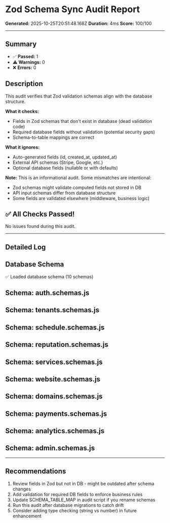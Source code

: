 # Zod Schema Sync Audit Report

**Generated:** 2025-10-25T20:51:48.168Z
**Duration:** 4ms
**Score:** 100/100

---

## Summary

- ✅ **Passed:** 1
- ⚠️  **Warnings:** 0
- ❌ **Errors:** 0

## Description

This audit verifies that Zod validation schemas align with the database structure.

**What it checks:**
- Fields in Zod schemas that don't exist in database (dead validation code)
- Required database fields without validation (potential security gaps)
- Schema-to-table mappings are correct

**What it ignores:**
- Auto-generated fields (id, created_at, updated_at)
- External API schemas (Stripe, Google, etc.)
- Optional database fields (nullable or with defaults)

**Note:** This is an informational audit. Some mismatches are intentional:
- Zod schemas might validate computed fields not stored in DB
- API input schemas differ from database structure
- Some fields are validated elsewhere (middleware, business logic)

## ✅ All Checks Passed!

No issues found during this audit.

---

## Detailed Log


## Database Schema

✅ Loaded database schema (10 schemas)

## Schema: auth.schemas.js


## Schema: tenants.schemas.js


## Schema: schedule.schemas.js


## Schema: reputation.schemas.js


## Schema: services.schemas.js


## Schema: website.schemas.js


## Schema: domains.schemas.js


## Schema: payments.schemas.js


## Schema: analytics.schemas.js


## Schema: admin.schemas.js


---

## Recommendations

1. Review fields in Zod but not in DB - might be outdated after schema changes
2. Add validation for required DB fields to enforce business rules
3. Update SCHEMA_TABLE_MAP in audit script if you rename schemas
4. Run this audit after database migrations to catch drift
5. Consider adding type checking (string vs number) in future enhancement
